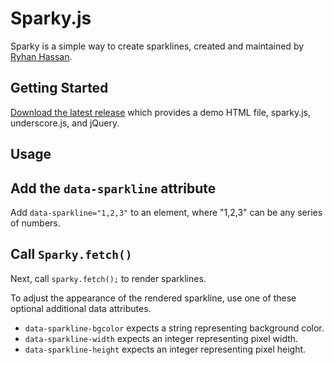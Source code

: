 Sparky.js
=========

Sparky is a simple way to create sparklines, created and maintained by [Ryhan Hassan](http://github.com/ryhan).

Getting Started
---------------
[Download the latest release](https://github.com/ryhan/sparky/zipball/master) which provides a demo HTML file, sparky.js, underscore.js, and jQuery.

Usage
-----

## Add the `data-sparkline` attribute
Add `data-sparkline="1,2,3"` to an element, where "1,2,3" can be any series of numbers.

## Call `Sparky.fetch()`
Next, call `sparky.fetch();` to render sparklines.

To adjust the appearance of the rendered sparkline, use one of these optional additional data attributes.
* `data-sparkline-bgcolor` expects a string representing background color.
* `data-sparkline-width` expects an integer representing pixel width.
* `data-sparkline-height` expects an integer representing pixel height.